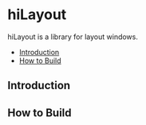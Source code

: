 # hiLayout

hiLayout is a library for layout windows.

- [Introduction](#introduction)
- [How to Build](#how-to-build)

## Introduction



## How to Build

